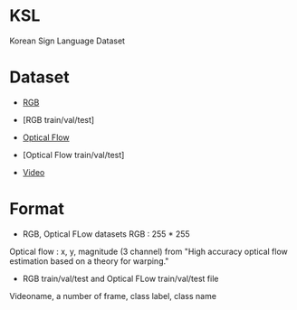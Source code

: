 # KSL
Korean Sign Language Dataset

# Dataset
- [RGB](https://www.dropbox.com/s/6jw50r784k36q5e/KSL_rgb.zip?dl=0)
- [RGB train/val/test]

- [Optical Flow](http://www.dropbox.com/s/uns43wmq0dl0ali/KSL_opflow.zip?dl=0)
- [Optical Flow train/val/test]

- [Video](http://www.dropbox.com/s/8wse0lmxngysl2h/video.zip?dl=0)

# Format
- RGB, Optical FLow datasets
RGB : 255 * 255

Optical flow : x, y, magnitude (3 channel) from "High accuracy optical flow estimation based on a theory for warping."

- RGB train/val/test and Optical FLow train/val/test file

Videoname, a number of frame, class label, class name
